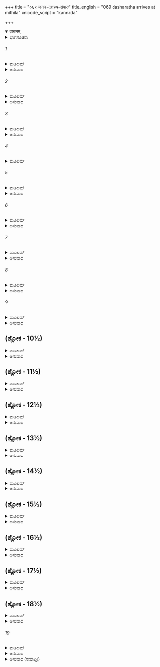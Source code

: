 +++
title = "०६९ जनक-दशरथ-संवादः"
title_english = "069 dasharatha arrives at mithila"
unicode_script = "kannada"

+++
<details open><summary>वाचनम्</summary>

<div class="audioEmbed"  caption="श्रीराम-हरिसीताराममूर्ति-घनपाठिभ्यां वचनम्" src="https://archive.org/download/Ramayana-recitation-Sriram-harisItArAmamUrti-Ghanapaati-v2/Kanda_1/Kanda_1_BK-069-Janaka_Dasharatha_Samvadhaha.mp3"></div>
</details>



<details><summary>ಭಾಗಸೂಚನಾ</summary>

ಚತುರಂಗಬಲ ಸಹಿತ ದಶರಥನು ಮಿಥಿಲೆಗೆ ಪ್ರಯಾಣ ಮಾಡಿದುದು, ಅಲ್ಲಿ ಜನಕರಾಜನಿಂದ ಅವನ ಸ್ವಾಗತ-ಸತ್ಕಾರ
</details>

###### 1


<details><summary>ಮೂಲಮ್</summary>

ತತೋ ರಾತ್ರ್ಯಾಂ ವ್ಯತೀತಾಯಾಂ ಸೋಪಾಧ್ಯಾಯಃ ಸಬಾಂಧವಃ ।  
ರಾಜಾ ದಶರಥೋ ಹೃಷ್ಟಃ ಸುಮಂತ್ರಮಿದಮಬ್ರವೀತ್ ॥
</details>

<details><summary>ಅನುವಾದ</summary>

ಅನಂತರ ರಾತ್ರೆ ಕಳೆದಾಗ ಉಪಾಧ್ಯಾಯ ಮತ್ತು ಬಂಧು ಬಾಂಧವರ ಸಹಿತ ದಶರಥನು ಅತ್ಯಂತ ಹರ್ಷಗೊಂಡು ಸುಮಂತ್ರನಲ್ಲಿ ಇಂತೆಂದನು.॥1॥
</details>

###### 2


<details><summary>ಮೂಲಮ್</summary>

ಅದ್ಯ ಸರ್ವೇ ಧನಾಧ್ಯಕ್ಷಾ ಧನಮಾದಾಯ ಪುಷ್ಕಲಮ್ ।  
ವ್ರಜಂತ್ವಗ್ರೇ ಸುವಿಹಿತಾ ನಾನಾರತ್ನ ಸಮನ್ವಿತಾಃ ॥
</details>

<details><summary>ಅನುವಾದ</summary>

ಇಂದು ನಮ್ಮ ಎಲ್ಲ ಧನಾಧ್ಯಕ್ಷರು ಬಹಳಷ್ಟು ಧನವನ್ನೆತ್ತಿಕೊಂಡು ನಾನಾ ಪ್ರಕಾರದ ರತ್ನಗಳಿಂದ ಸಂಪನ್ನರಾಗಿ ಎಲ್ಲರ ಮುಂದೆ ನಡೆಯಲಿ; ಅವರ ರಕ್ಷಣೆಗಾಗಿ ಎಲ್ಲ ರೀತಿಯ ಸುವ್ಯವಸ್ಥೆ ಇರಬೇಕು.॥2॥
</details>

###### 3


<details><summary>ಮೂಲಮ್</summary>

ಚತುರಂಗಬಲಂ ಚಾಪಿ ಶೀಘ್ರಂ ನಿರ್ಯಾತು ಸರ್ವಶಃ ।  
ಮಮಾಜ್ಞಾಸಮಕಾಲಂ ಚ ಯಾನಂ ಯುಗ್ಯಮನುತ್ತಮಮ್ ॥
</details>

<details><summary>ಅನುವಾದ</summary>

ಎಲ್ಲ ಚತುರಂಗಿಣೀ ಸೇನೆಯೂ ಶೀಘ್ರವಾಗಿ ಹೊರಡಲಿ. ನನ್ನ ಅಪ್ಪಣೆಯಂತೆ ಸುಂದರವಾದ ಪಲ್ಲಕ್ಕಿಗಳು, ಉತ್ತಮವಾದ ಕುದುರೆಯೇ ಮೊದಲಾದ ವಾಹನಗಳು ಸಿದ್ಧವಾಗಿ ನಡೆಯಲಿ.॥3॥
</details>

###### 4


<details><summary>ಮೂಲಮ್</summary>

ವಸಿಷ್ಠೋ ವಾಮದೇವಶ್ಚ ಜಾಬಾಲಿರಥ ಕಶ್ಯಪಃ ।  
ಮಾರ್ಕಂಡೇಯ ಸ್ತುದೀರ್ಘಾಯುರ್ಋಷಿಃ ಕಾತ್ಯಾಯನಸ್ತಥಾ ॥
</details>

###### 5


<details><summary>ಮೂಲಮ್</summary>

ಏತೇ ದ್ವಿಜಾಃ ಪ್ರಯಾಂತ್ವ್ವಗ್ರೇ ಸ್ಯಂದನಂ ಯೋಜಯಸ್ವ ಮೇ ।  
ಯಥಾ ಕಾಲಾತ್ಯಯೋ ನ ಸ್ಯಾದ್ದೂತಾ ಹಿ ತ್ವರಯಂತಿ ಮಾಮ್ ॥
</details>

<details><summary>ಅನುವಾದ</summary>

ವಸಿಷ್ಠ, ವಾಮದೇವ, ಜಾಬಾಲಿ, ಕಶ್ಯಪ, ದೀರ್ಘರ್ಜೀವಿ ಮಾರ್ಕಂಡೇಯ ಮುನಿ, ಕಾತ್ಯಾಯನ ಇವರೆಲ್ಲ ಬ್ರಹ್ಮರ್ಷಿಗಳು ಮುಂದೆ ಮುಂದೆ ನಡೆಯಲಿ. ನನ್ನ ರಥವನ್ನೂ ಸಿದ್ಧಗೊಳಿಸಿರಿ, ತಡಮಾಡಬಾರದು. ಜನಕರಾಜನ ದೂತರು ನಮ್ಮನ್ನು ಅವಸರ ಪಡಿಸುತ್ತಿದ್ದಾರೆ.॥4-5॥
</details>

###### 6


<details><summary>ಮೂಲಮ್</summary>

ವಚನಾಚ್ಚ ನರೇಂದ್ರಸ್ಯ ಸೇನಾ ಚ ಚತುರಂಗಿಣೀ ।  
ರಾಜಾನಮೃಷಿಭಿಃ ಸಾರ್ಧಂ ವ್ರಜಂತಂ ಪೃಷ್ಠತೋಽನ್ವಯಾತ್ ॥
</details>

<details><summary>ಅನುವಾದ</summary>

ರಾಜನ ಆಜ್ಞೆಗನುಸಾರ ಚತುರಂಗಿಣಿ ಸೈನ್ಯ ಸಿದ್ಧವಾಯಿತು. ಋಷಿಗಳ ಜೊತೆಗೆ ಯಾತ್ರೆ ಮಾಡುತ್ತಿರುವ ದಶರಥನ ಹಿಂದೆ - ಹಿಂದೆ ನಡೆಯಿತು.॥6॥
</details>

###### 7


<details><summary>ಮೂಲಮ್</summary>

ಗತ್ವಾ ಚತುರಹಂ ಮಾರ್ಗಂ ವಿದೇಹಾನಭ್ಯುಪೇಯಿವಾನ್ ।  
ರಾಜಾ ಚ ಜನಕಃ ಶ್ರೀಮಾನ್ ಶ್ರುತ್ವಾ ಪೂಜಾಮಕಲ್ಪಯತ್ ॥
</details>

<details><summary>ಅನುವಾದ</summary>

ನಾಲ್ಕು ದಿನ ದಾರಿ ನಡೆದು ಅವರೆಲ್ಲರೂ ವಿದೇಹ ದೇಶಕ್ಕೆ ತಲುಪಿದರು. ಅವರ ಆಗಮನದ ಸಮಾಚಾರ ತಿಳಿದು ಶ್ರೀಮಾನ್ ರಾಜಾ ಜನಕನು ಸ್ವಾಗತ ಸತ್ಕಾರದ ಸಿದ್ಧತೆಯನ್ನು ಮಾಡಿದನು.॥7॥
</details>

###### 8


<details><summary>ಮೂಲಮ್</summary>

ತತೋ ರಾಜಾನಮಾಸಾಧ್ಯ ವೃದ್ಧಂ ದಶರಥಂ ನೃಪಮ್ ।  
ಮುದಿತೋ ಜನಕೋ ರಾಜಾ ಪ್ರಹರ್ಷಂ ಪರಮಂ ಯಯೌ ॥
</details>

<details><summary>ಅನುವಾದ</summary>

ಅನಂತರ ಆನಂದ ಮಗ್ನನಾದ ಜನಕನು ವೃದ್ಧನಾದ ಮಹಾರಾಜಾ ದಶರಥನ ಬಳಿಗೆ ಬಂದನು. ಅವರನ್ನು ಭೆಟ್ಟಿಯಾಗಿ ಬಹಳ ಹರ್ಷಿತನಾದನು.॥8॥
</details>

###### 9


<details><summary>ಮೂಲಮ್</summary>

ಉವಾಚ ವಚನಂ ಶ್ರೇಷ್ಠೋ ನರಶ್ರೇಷ್ಠಂ ಮುದಾನ್ವಿತಮ್ ।  
ಸ್ವಾಗತಂತೇ ನರಶ್ರೇಷ್ಠ ದಿಷ್ಟ್ಯಾಪ್ರಾಪ್ತೋಽಸಿ ರಾಘವ ॥
</details>

<details><summary>ಅನುವಾದ</summary>

ರಾಜರಲ್ಲಿ ಶ್ರೇಷ್ಠ ಮಿಥಿಲಾ ನರೇಶನು ಆನಂದಮಗ್ನನಾಗಿ ಪುರುಷ ಪ್ರವರ ದಶರಥರಾಜನಲ್ಲಿ ಹೇಳಿದನು-ನರಶ್ರೇಷ್ಠರು ನಂದನರೇ! ತಮಗೆ ಸ್ವಾಗತವಿದೆ. ನೀವು ಇಲ್ಲಿಗೆ ಆಗಮಿಸಿದುದು ನನ್ನ ಸೌಭಾಗ್ಯವಾಗಿದೆ.॥9॥
</details>

## (ಶ್ಲೋಕ - 10½)


<details><summary>ಮೂಲಮ್</summary>

ಪುತ್ರಯೋರುಭಯೋಃ ಪ್ರೀತಿಂ ಲಪ್ಸ್ಯಸೇ ವೀರ್ಯನಿರ್ಜಿತಾಮ್ ।  
ದಿಷ್ಟ್ಯಾಪ್ರಾಪ್ತೋ ಮಹಾತೇಜಾ ವಸಿಷ್ಠೋ ಭಗವಾನೃಷಿಃ ॥  
ಸಹ ಸರ್ವೈರ್ದ್ವಿಜಶ್ರೇಷ್ಠೈರ್ದೇವೈರಿವ ಶತಕ್ರತುಃ ।
</details>

<details><summary>ಅನುವಾದ</summary>

ನೀವು ಇಲ್ಲಿ ತಮ್ಮ ಇಬ್ಬರೂ ಪುತ್ರರ ಪ್ರೀತಿ ಪಡೆಯುವಿರಿ. ಅದನ್ನು ಅವರು ಪರಾಕ್ರಮದಿಂದ ಗೆದ್ದುಕೊಂಡಿರುವರು. ಮಹಾ ತೇಜಸ್ವೀ ಭಗವಾನ್ ವಸಿಷ್ಠರೂ ನಮ್ಮ ಸೌಭಾಗ್ಯದಿಂದಲೇ ಇಲ್ಲಿಗೆ ಆಗಮಿಸಿರುವರು. ಇವರು ದೇವತೆಗಳೊಂದಿಗೆ ಇಂದ್ರನು ಶೋಭಿಸುತ್ತಿರುವಂತೆ ಶ್ರೇಷ್ಠ ಬ್ರಾಹ್ಮಣರೊಂದಿಗೆ ಶೋಭಿಸುತ್ತಿರುವರು.॥10½॥
</details>

## (ಶ್ಲೋಕ - 11½)


<details><summary>ಮೂಲಮ್</summary>

ದಿಷ್ಟ್ಯಾ ಮೇ ನಿರ್ಜಿತಾ ವಿಘ್ನಾ ದಿಷ್ಟ್ಯಾಮೇಪೂಜಿತಂ ಕುಲಮ್ ॥  
ರಾಘವೈಃ ಸಹ ಸಂಬಂಧಾದ್ವೀರ್ಯಶ್ರೇಷ್ಠೈರ್ಮಹಾಬಲೈಃ ।
</details>

<details><summary>ಅನುವಾದ</summary>

ಸೌಭಾಗ್ಯದಿಂದ ನನ್ನ ಎಲ್ಲ ವಿಘ್ನ-ಬಾಧೆಗಳು ಪರಾಜಿತವಾದವು. ರಘುಕುಲದ ಮಹಾಪುರುಷರು ಮಹಾನ್ ಬಲ ಸಂಪನ್ನ ಮತ್ತು ಪರಾಕ್ರಮದಲ್ಲಿ ಎಲ್ಲರಿಗಿಂತ ಶ್ರೇಷ್ಠರಾಗಿದ್ದಾರೆ. ಈ ಕುಲದೊಂದಿಗೆ ಸಂಬಂಧ ಬೆಳೆದ ಕಾರಣ ಇಂದು ನನ್ನ ಕುಲದ ಸಮ್ಮಾನ ಹೆಚ್ಚಿದೆ.॥11½॥
</details>

## (ಶ್ಲೋಕ - 12½)


<details><summary>ಮೂಲಮ್</summary>

ಶ್ವಃ ಪ್ರಭಾತೇ ನರೇಂದ್ರ ತ್ವಂ ಸಂವರ್ತಯಿತುಮರ್ಹಸಿ ॥  
ಯಜ್ಞಸ್ಯಾಂತೇ ನರಶ್ರೇಷ್ಠ ವಿವಾಹಮೃಷಿಸತ್ತಮೈಃ ।
</details>

<details><summary>ಅನುವಾದ</summary>

ಶ್ರೇಷ್ಠ ನರೇಂದ್ರನೆ! ನಾಳೆ ಬೆಳಿಗ್ಗೆ ಈ ಎಲ್ಲ ಮಹರ್ಷಿಗಳೊಂದಿಗೆ ಉಪಸ್ಥಿತರಾಗಿ ನನ್ನ ಯಜ್ಞವು ಸಮಾಪ್ತವಾದ ಬಳಿಕ ನೀವು ಶ್ರೀರಾಮನ ವಿವಾಹದ ಶುಭಕಾರ್ಯ ನೆರವೇರಿಸಿರಿ.॥12½॥
</details>

## (ಶ್ಲೋಕ - 13½)


<details><summary>ಮೂಲಮ್</summary>

ತಸ್ಯ ತದ್ವಚನಂ ಶ್ರುತ್ವಾ ಋಷಿಮಧ್ಯೇ ನರಾಧಿಪಃ ॥  
ವಾಕ್ಯಂ ವಾಕ್ಯವಿದಾಂ ಶ್ರೇಷ್ಠಃ ಪ್ರತ್ಯುವಾಚ ಮಹೀಪತಿಮ್ ।
</details>

<details><summary>ಅನುವಾದ</summary>

ಋಷಿಗಳ ಗುಂಪಿನಲ್ಲಿ ಜನಕನ ಮಾತನ್ನು ಕೇಳಿ, ವಾಗ್ಮಿಗಳಲ್ಲಿ ಶ್ರೇಷ್ಠರೂ ಹಾಗೂ ವಾಕ್ಯ ಮರ್ಮಜ್ಞನೂ ಆದ ಮಹಾರಾಜ ದಶರಥನು ಮಿಥಿಲಾ ನರೇಶನನ್ನು ಕುರಿತು ಹೀಗೆ ಉತ್ತರಿಸಿದನು.॥13½॥
</details>

## (ಶ್ಲೋಕ - 14½)


<details><summary>ಮೂಲಮ್</summary>

ಪ್ರತಿಗ್ರಹೋ ದಾತೃವಶಃ ಶ್ರುತಮೇತನ್ಮಯಾ ಪುರಾ ॥  
ಯಥಾ ವಕ್ಷ್ಯಸಿ ಧರ್ಮಜ್ಞ ತತ್ಕರಿಷ್ಯಾಮಹೇವಯಮ್ ।
</details>

<details><summary>ಅನುವಾದ</summary>

ಧರ್ಮಜ್ಞನೇ! ಪ್ರತಿಗ್ರಹಿಯು ಧಾತೃವಿನ ಅಧೀನನಾಗಿರುತ್ತಾನೆ ಎಂದು ನಾನು ಹಿಂದಿನಿಂದಲೂ ಕೇಳುತ್ತಾ ಬಂದಿದ್ದೇನೆ. ಆದ್ದರಿಂದ ನೀವು ಹೇಳಿದಂತೆಯೇ ನಾವು ಮಾಡುವೆವು.॥14½॥
</details>

## (ಶ್ಲೋಕ - 15½)


<details><summary>ಮೂಲಮ್</summary>

ತದ್ ಧರ್ಮಿಷ್ಠಂ ಯಶಸ್ಯಂ ಚ ವಚನಂ ಸತ್ಯವಾದಿನಃ ॥  
ಶ್ರುತ್ವಾ ವಿದೇಹಾಧಿಪತಿಃ ಪರಂ ವಿಸ್ಮಯಮಾಗತಃ ।
</details>

<details><summary>ಅನುವಾದ</summary>

ಸತ್ಯವಾದೀ ರಾಜಾ ದಶರಥನ ಧರ್ಮಾನುಕೂಲ ಮತ್ತು ಯಶೋವರ್ಧಕ ಮಾತನ್ನು ಕೇಳಿ ವಿದೇಹ ರಾಜನಿಗೆ ಬಹಳ ವಿಸ್ಮಯವಾಯಿತು.॥15½॥
</details>

## (ಶ್ಲೋಕ - 16½)


<details><summary>ಮೂಲಮ್</summary>

ತತಃ ಸರ್ವೇ ಮನಿಗಣಾಃ ಪರಸ್ಪರಸಮಾಗಮೇ ॥  
ಹರ್ಷೇಣ ಮಹತಾ ಯುಕ್ತಾಸ್ತಾಂ ರಾತ್ರಿಮವಸನ್ಸುಖಮ್ ।
</details>

<details><summary>ಅನುವಾದ</summary>

ಅನಂತರ ಎಲ್ಲ ಮಹರ್ಷಿಗಳು ಪರಸ್ಪರ ಭೆಟ್ಟಿಯಾಗಿ ಬಹಳ ಸಂತೋಷಗೊಂಡು, ಎಲ್ಲರೂ ಸುಖವಾಗಿ ಅಂದಿನ ಇರುಳನ್ನು ಕಳೆದರು.॥16½॥
</details>

## (ಶ್ಲೋಕ - 17½)


<details><summary>ಮೂಲಮ್</summary>

ಅಥ ರಾಮೋ ಮಹಾತೇಜಾ ಲಕ್ಷ್ಮಣೇನ ಸಮಂ ಯಯೌ ॥  
ವಿಶ್ವಾಮಿತ್ರಂ ಪುರಸ್ಕತ್ಯ ಪಿತುಃ ಪಾದಾವುಪಸ್ಪೃಶನ್ ।
</details>

<details><summary>ಅನುವಾದ</summary>

ಇತ್ತ ಮಹಾತೇಜಸ್ವೀ ಶ್ರೀರಾಮನು ವಿಶ್ವಾಮಿತ್ರರನ್ನು ಮುಂದೆ ಮಾಡಿ ಲಕ್ಷ್ಮಣನೊಂದಿಗೆ ತಂದೆಯ ಬಳಿಗೆ ಬಂದು ಅವರ ಚರಣಗಳಿಗೆ ವಂದಿಸಿದನು.॥17½॥
</details>

## (ಶ್ಲೋಕ - 18½)


<details><summary>ಮೂಲಮ್</summary>

ರಾಜಾ ಚ ರಾಘವೌ ಪುತ್ರೌ ನಿಶಾಮ್ಯ ಪರಿಹರ್ಷಿತಃ ॥  
ಉವಾಸ ಪರಮಪ್ರೀತೋ ಜನಕೇನಾಭಿಪೂಜಿತಃ ।
</details>

<details><summary>ಅನುವಾದ</summary>

ರಾಜಾ ದಶರಥನೂ ಜನಕನಿಂದ ಆದರ-ಸತ್ಕಾರ ಪಡೆದು ಬಹಳ ಹರ್ಷಿತನಾದನು. ತನ್ನ ಇಬ್ಬರೂ ರಘುಕುಲರತ್ನ ಪುತ್ರರನ್ನು ಸಕುಶಲರಾಗಿ ನೋಡಿ ಅವನಿಗೆ ಅಪಾರ ಹರ್ಷವಾಯಿತು. ಅವನು ಸುಖವಾಗಿ ಅಲ್ಲಿ ರಾತ್ರೆಯನ್ನು ಕಳೆದನು.॥18½॥
</details>

###### 19


<details><summary>ಮೂಲಮ್</summary>

ಜನಕೋಽಪಿ ಮಹಾತೇಜಾಃ ಕ್ರಿಯಾಂ ಧರ್ಮೇಣ ತತ್ತ್ವವಿತ್ ।  
ಯಜ್ಞಸ್ಯ ಚ ಸುತಾಭ್ಯಾಂ ಚ ಕೃತ್ವಾ ರಾತ್ರಿಮುವಾಸ ಹ ॥
</details>

<details><summary>ಅನುವಾದ</summary>

ಮಹಾತೇಜಸ್ವೀ ತತ್ತ್ವಜ್ಞ ಜನಕರಾಜನು ಕೂಡ ಧರ್ಮಕ್ಕನುಸಾರ ಯಜ್ಞಕಾರ್ಯವನ್ನು ನೆರವೇರಿಸಿದನು ಹಾಗೂ ತನ್ನ ಇಬ್ಬರೂ ಕನ್ಯೆಯರ ಮಂಗಲಾಚಾರ ನಡೆಸಿ, ಸುಖವಾಗಿ ಆ ರಾತ್ರಿಯನ್ನು ಕಳೆದನು.॥19॥
</details>

<details><summary>ಅನುವಾದ (ಸಮಾಪ್ತಿಃ)</summary>

ವಾಲ್ಮೀಕಿ ವಿರಚಿತ ಆರ್ಷ ರಾಮಾಯಣ ಆದಿಕಾವ್ಯದ ಬಾಲಕಾಂಡದಲ್ಲಿ ಅರವತ್ತೊಂಭತ್ತನೆಯ ಸರ್ಗ ಪೂರ್ಣವಾಯಿತು.॥69॥
</details>
